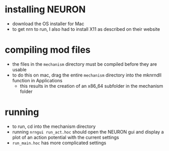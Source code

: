 # installing NEURON
- download the OS installer for Mac
- to get nrn to run, I also had to install X11 as described on their website


# compiling mod files
- the files in the `mechanism` directory must be compiled before they are usable
- to do this on mac, drag the entire `mechanism` directory into the mknrndll function in Applications
    - this results in the creation of an x86_64 subfolder in the mechanism folder


# running
- to run, cd into the mechanism directory
- running `nrngui run_act.hoc` should open the NEURON gui and display a plot of an action potential with the current settings
- `run_main.hoc` has more complicated settings